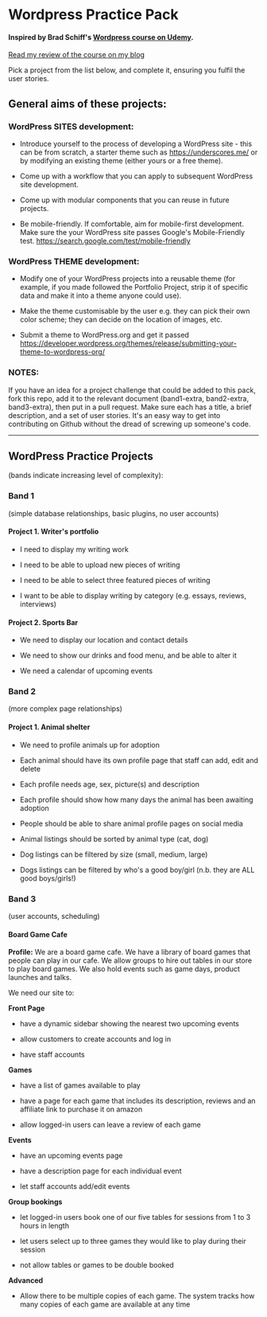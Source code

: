 # Wordpress Practice Pack
#### Inspired by Brad Schiff's [Wordpress course on Udemy](https://www.udemy.com/become-a-wordpress-developer-php-javascript/).

[Read my review of the course on my blog](http://adamskuse.com/blog/coding/2018/03/15/thoughts-on-brad-schiffs-become-a-wordpress-developer-course/) 


Pick a project from the list below, and complete it, ensuring you fulfil the user stories.


## General aims of these projects:

### WordPress SITES development:

- Introduce yourself to the process of developing a WordPress site - this can be from scratch, a starter theme such as https://underscores.me/ or by modifying an existing theme (either yours or a free theme).

- Come up with a workflow that you can apply to subsequent WordPress site development.

- Come up with modular components that you can reuse in future projects.

- Be mobile-friendly. If comfortable, aim for mobile-first development. Make sure the your WordPress site passes Google's Mobile-Friendly test. https://search.google.com/test/mobile-friendly

### WordPress THEME development:

- Modify one of your WordPress projects into a reusable theme (for example, if you made followed the Portfolio Project, strip it of specific data and make it into a theme anyone could use).

- Make the theme customisable by the user e.g. they can pick their own color scheme; they can decide on the location of images, etc.

- Submit a theme to WordPress.org and get it passed https://developer.wordpress.org/themes/release/submitting-your-theme-to-wordpress-org/


### NOTES:
If you have an idea for a project challenge that could be added to this pack, fork this repo, add it to the relevant document (band1-extra, band2-extra, band3-extra), then put in a pull request. Make sure each has a title, a brief description, and a set of user stories. It's an easy way to get into contributing on Github without the dread of screwing up someone's code. 

***

## WordPress Practice Projects
(bands indicate increasing level of complexity):

### Band 1
(simple database relationships, basic plugins, no user accounts)

#### Project 1. Writer's portfolio 
- I need to display my writing work

- I need to be able to upload new pieces of writing

- I need to be able to select three featured pieces of writing

- I want to be able to display writing by category (e.g. essays, reviews, interviews)
	

#### Project 2. Sports Bar
-	We need to display our location and contact details

-	We need to show our drinks and food menu, and be able to alter it

-	We need a calendar of upcoming events




### Band 2
(more complex page relationships)

#### Project 1. Animal shelter
-	We need to profile animals up for adoption

-	Each animal should have its own profile page that staff can add, edit and delete

-	Each profile needs age, sex, picture(s) and description

-	Each profile should show how many days the animal has been awaiting adoption

- People should be able to share animal profile pages on social media

- Animal listings should be sorted by animal type (cat, dog)

- Dog listings can be filtered by size (small, medium, large)

- Dogs listings can be filtered by who's a good boy/girl (n.b. they are ALL good boys/girls!)
 	



### Band 3
(user accounts, scheduling)

#### Board Game Cafe

**Profile:** We are a board game cafe. We have a library of board games that people can play in our cafe. We allow groups to hire out tables in our store to play board games. We also hold events such as game days, product launches and talks.

We need our site to:

**Front Page**

- have a dynamic sidebar showing the nearest two upcoming events

- allow customers to create accounts and log in
	
- have staff accounts


**Games**

- have a list of games available to play

- have a page for each game that includes its description, reviews and an affiliate link to purchase it on amazon

- allow logged-in users can leave a review of each game


**Events**	

- have an upcoming events page

- have a description page for each individual event

- let staff accounts add/edit events
	
**Group bookings**
	
- let logged-in users book one of our five tables for sessions from 1 to 3 hours in length

- let users select up to three games they would like to play during their session

- not allow tables or games to be double booked

**Advanced**

- Allow there to be multiple copies of each game. The system tracks how many copies of each game are available at any time






















